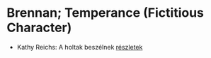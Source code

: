 # Brennan; Temperance (Fictitious Character)

- Kathy Reichs: A holtak beszélnek [részletek](../_details/Kathy%20Reichs.md#id_157)